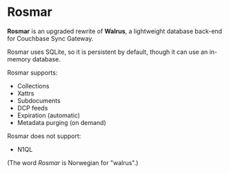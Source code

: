 # Rosmar

**Rosmar** is an upgraded rewrite of **Walrus**, a lightweight database back-end for Couchbase Sync Gateway.

Rosmar uses SQLite, so it is persistent by default, though it can use an in-memory database.

Rosmar supports:

* Collections
* Xattrs
* Subdocuments
* DCP feeds
* Expiration (automatic)
* Metadata purging (on demand)

Rosmar does not support:

* N1QL

(The word _Rosmar_ is Norwegian for "walrus".)
